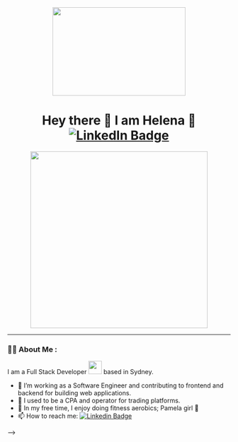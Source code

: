 


<div align="center" >
    <div align="center">
  <img src="https://media.giphy.com/media/Wj7lNjMNDxSmc/giphy.gif" width="300" height="200"/>
</div>
  <h1>
    Hey there 👋 I am Helena 🍒 
    <div id="badges" align="center">
  <a href="https://www.linkedin.com/in/helena-h-a953b6155/" target="_blank">
    <img src="https://img.shields.io/badge/LinkedIn-blue?style=for-the-badge&logo=linkedin&logoColor=white" alt="LinkedIn Badge"/>
  </a>

  </h1> 
  </div>
</div>

<div id="header" align="center">
  <img src="https://media.giphy.com/media/M4NykXxUE0HAcK7UJ6/giphy.gif" width="400" height="400"/>
</div>

---
### :woman_technologist: About Me :
I am a Full Stack Developer <img src="https://media.giphy.com/media/WUlplcMpOCEmTGBtBW/giphy.gif" width="30"> based in Sydney.
- 🌱 I’m working as a Software Engineer and contributing to frontend and backend for building web applications.
- 👯 I used to be a CPA and operator for trading platforms.
- 🍒 In my free time, I enjoy doing fitness aerobics; Pamela girl 🥳
- 📫 How to reach me: [![Linkedin Badge](https://img.shields.io/badge/-Helena-blue?style=flat&logo=Linkedin&logoColor=white)](https://www.linkedin.com/in/helena-h-a953b6155/)

-->
